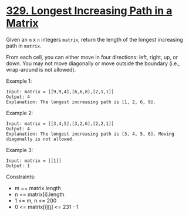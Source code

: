# [329. Longest Increasing Path in a Matrix](https://leetcode.com/problems/longest-increasing-path-in-a-matrix/)
 
Given an `m` x `n` integers `matrix`, return the length of the longest increasing path in `matrix`.

From each cell, you can either move in four directions: left, right, up, or down. You may not move diagonally or move outside the boundary (i.e., wrap-around is not allowed).

 
Example 1:

    Input: matrix = [[9,9,4],[6,6,8],[2,1,1]]
    Output: 4
    Explanation: The longest increasing path is [1, 2, 6, 9].

Example 2:

    Input: matrix = [[3,4,5],[3,2,6],[2,2,1]]
    Output: 4
    Explanation: The longest increasing path is [3, 4, 5, 6]. Moving diagonally is not allowed.

Example 3:

    Input: matrix = [[1]]
    Output: 1
 

Constraints:

* m == matrix.length
* n == matrix[i].length
* 1 <= m, n <= 200
* 0 <= matrix[i][j] <= 231 - 1